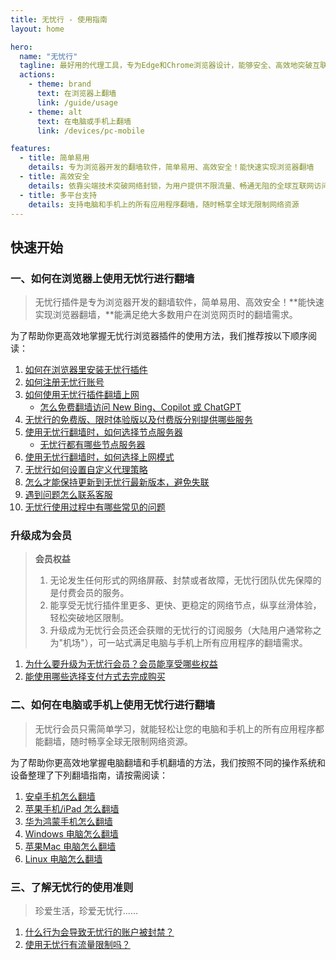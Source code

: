 ```yaml
---
title: 无忧行 - 使用指南
layout: home

hero:
  name: "无忧行"
  tagline: 最好用的代理工具，专为Edge和Chrome浏览器设计，能够安全、高效地突破互联网封锁（翻墙），轻松访问全球网站
  actions:
    - theme: brand
      text: 在浏览器上翻墙
      link: /guide/usage
    - theme: alt
      text: 在电脑或手机上翻墙
      link: /devices/pc-mobile

features:
  - title: 简单易用
    details: 专为浏览器开发的翻墙软件，简单易用、高效安全！能快速实现浏览器翻墙
  - title: 高效安全
    details: 依靠尖端技术突破网络封锁，为用户提供不限流量、畅通无阻的全球互联网访问体验
  - title: 多平台支持
    details: 支持电脑和手机上的所有应用程序翻墙，随时畅享全球无限制网络资源
---
```


## 快速开始

### 一、如何在浏览器上使用无忧行进行翻墙

> 无忧行插件是专为浏览器开发的翻墙软件，简单易用、高效安全！**能快速实现浏览器翻墙，**能满足绝大多数用户在浏览网页时的翻墙需求。

为了帮助你更高效地掌握无忧行浏览器插件的使用方法，我们推荐按以下顺序阅读：

1. [如何在浏览器里安装无忧行插件](/guide/installation)
2. [如何注册无忧行账号](/guide/registration)
3. [如何使用无忧行插件翻墙上网](/guide/usage)
   * [怎么免费翻墙访问 New Bing、Copilot 或 ChatGPT](/guide/chatgpt-access)
4. [无忧行的免费版、限时体验版以及付费版分别提供哪些服务](/guide/services)
5. [使用无忧行翻墙时，如何选择节点服务器](/guide/node-selection)
   * [无忧行都有哪些节点服务器](/guide/nodes)
6. [使用无忧行翻墙时，如何选择上网模式](/guide/mode-selection)
7. [无忧行如何设置自定义代理策略](/guide/proxy-strategy)
8. [怎么才能保持更新到无忧行最新版本，避免失联](/guide/keep-updated)
9. [遇到问题怎么联系客服](/guide/support)
10. [无忧行使用过程中有哪些常见的问题](/guide/faq)

### 升级成为会员

> **会员权益**
> 
> 1. 无论发生任何形式的网络屏蔽、封禁或者故障，无忧行团队优先保障的是付费会员的服务。
> 2. 能享受无忧行插件里更多、更快、更稳定的网络节点，纵享丝滑体验，轻松突破地区限制。
> 3. 升级成为无忧行会员还会获赠的无忧行的订阅服务（大陆用户通常称之为"机场"），可一站式满足电脑与手机上所有应用程序的翻墙需求。

1. [为什么要升级为无忧行会员？会员能享受哪些权益](/membership/benefits)
2. [能使用哪些选择支付方式去完成购买](/membership/payment)

### 二、如何在电脑或手机上使用无忧行进行翻墙

> 无忧行会员只需简单学习，就能轻松让您的电脑和手机上的所有应用程序都能翻墙，随时畅享全球无限制网络资源。

为了帮助你更高效地掌握电脑翻墙和手机翻墙的方法，我们按照不同的操作系统和设备整理了下列翻墙指南，请按需阅读：

1. [安卓手机怎么翻墙](/devices/android)
2. [苹果手机/iPad 怎么翻墙](/devices/ios)
3. [华为鸿蒙手机怎么翻墙](/devices/harmony)
4. [Windows 电脑怎么翻墙](/devices/windows)
5. [苹果Mac 电脑怎么翻墙](/devices/mac)
6. [Linux 电脑怎么翻墙](/devices/linux)

### 三、了解无忧行的使用准则

> 珍爱生活，珍爱无忧行……

1. [什么行为会导致无忧行的账户被封禁？](/abuse/fair-use)
2. [使用无忧行有流量限制吗？](/abuse/limits)

